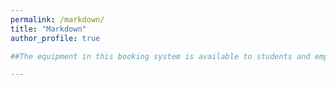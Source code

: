 ```yaml
---
permalink: /markdown/
title: "Markdown"
author_profile: true

##The equipment in this booking system is available to students and employees from The Department of Architecture, Design, and Media Technology (CREATE)

---
```

